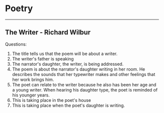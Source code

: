 # Poetry

-----

## The Writer - Richard Wilbur

Questions:

1. The title tells us that the poem will be about a writer.
2. The writer's father is speaking
3. The narrator's daughter, the writer, is being addressed.
4. The poem is about the narrator's daughter writing in her room. He describes the sounds that her typewriter makes and other feelings that her work brings him.
5. The poet can relate to the writer because he also has been her age and a young writer. When hearing his daughter type, the poet is reminded of his younger years.
6. This is taking place in the poet's house
7. This is taking place when the poet's daughter is writing. 